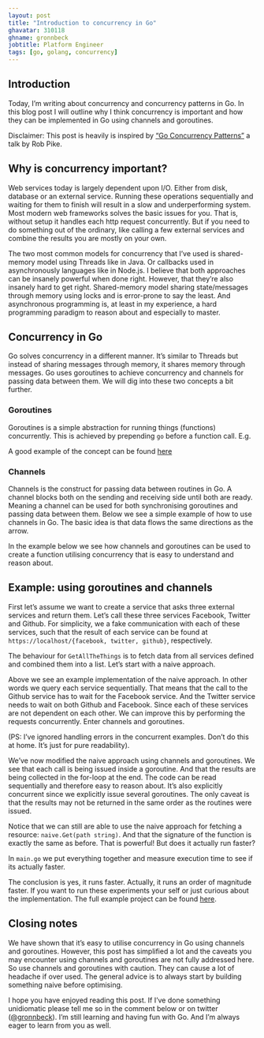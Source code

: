 ```yaml
---
layout: post
title: "Introduction to concurrency in Go"
ghavatar: 310118
ghname: gronnbeck
jobtitle: Platform Engineer
tags: [go, golang, concurrency]
---
```


## Introduction
Today, I’m writing about concurrency and concurrency patterns in Go. In this blog post I will outline why I think concurrency is important and how they can be implemented in Go using channels and goroutines.

Disclaimer: This post is heavily is inspired by [“Go Concurrency Patterns”](https://www.youtube.com/watch?time_continue=3&v=f6kdp27TYZs) a talk by Rob Pike.

## Why is concurrency important?
Web services today is largely dependent upon I/O. Either from disk, database or an external service. Running these operations sequentially and waiting for them to finish will result in a slow and underperforming system. Most modern web frameworks solves the basic issues for you. That is, without setup it handles each http request concurrently. But if you need to do something out of the ordinary, like calling a few external services and combine the results you are mostly on your own.

The two most common models for concurrency that I’ve used is shared-memory model using Threads like in Java. Or callbacks used in asynchronously languages like in Node.js. I believe that both approaches can be insanely powerful when done right. However, that they’re also insanely hard to get right. Shared-memory model sharing state/messages through memory using locks and is error-prone to say the least. And asynchronous programming is, at least in my experience, a hard programming paradigm to reason about and especially to master.

## Concurrency in Go
Go solves concurrency in a different manner. It’s similar to Threads but instead of sharing messages through memory, it shares memory through messages. Go uses goroutines to achieve concurrency and channels for passing data between them. We will dig into these two concepts a bit further.

### Goroutines

Goroutines is a simple abstraction for running things (functions) concurrently.  This is achieved by prepending ``go`` before a function call. E.g.

<script src="https://gist.github.com/gronnbeck/d80cad16aff1514d32689bb3f11c5cdf.js"></script>

A good example of the concept can be found [here](https://tour.golang.org/concurrency/1)

### Channels

Channels is the construct for passing data between routines in Go. A channel blocks both on the sending and receiving side until both are ready. Meaning a channel can be used for both synchronising goroutines and passing data between them. Below we see a simple example of how to use channels in Go. The basic idea is that data flows the same directions as the arrow.

<script src="https://gist.github.com/gronnbeck/9c363b773e7bb43b4e58cea67ba8cb89.js"></script>

In the example below we see how channels and goroutines can be used to create a function utilising concurrency that is easy to understand and reason about.

## Example: using goroutines and channels

First let’s assume we want to create a service that asks three external services and return them. Let’s call these three services Facebook, Twitter and Github. For simplicity, we a fake communication with each of these services, such that the result of each service can be found at ``https://localhost/{facebook, twitter, github}``, respectively.

The behaviour for ``GetAllTheThings`` is to fetch data from all services defined and combined them into a list. Let’s start with a naive approach.

<script src="https://gist.github.com/gronnbeck/6caa0bac97e217e9542d41ab35398da4.js"></script>

Above we see an example implementation of the naive approach. In other words we query each service sequentially. That means that the call to the Github service has to wait for the Facebook service. And the Twitter service needs to wait on both Github and Facebook. Since each of these services are not dependent on each other. We can improve this by performing the requests concurrently. Enter channels and goroutines.

<script src="https://gist.github.com/gronnbeck/4feddc7018cd917aceea0e2d471bc978.js"></script>

(PS: I’ve ignored handling errors in the concurrent examples. Don’t do this at home. It’s just for pure readability).

We’ve now modified the naive approach using channels and goroutines. We see that each call is being issued inside a goroutine. And that the results are being collected in the for-loop at the end. The code can be read sequentially and therefore easy to reason about. It’s also explicitly concurrent since we explicitly issue several goroutines. The only caveat is that the results may not be returned in the same order as the routines were issued.

Notice that we can still are able to use the naive approach for fetching a resource: ``naive.Get(path string)``. And that the signature of the function is exactly the same as before. That is powerful! But does it actually run faster?

In ``main.go`` we put everything together and measure execution time to see if its actually faster.

<script src="https://gist.github.com/gronnbeck/f40f95750c5ace8337afe03b1664c275.js"></script>

<script src="https://gist.github.com/gronnbeck/6c58e8cec31565c5f70f96577b93b327.js"></script>

The conclusion is yes, it runs faster. Actually, it runs an order of magnitude faster. If you want to run these experiments your self or just curious about the implementation. The full example project can be found [here](https://github.com/gronnbeck/concurrencypatterns).

## Closing notes

We have shown that it’s easy to utilise concurrency in Go using channels and goroutines. However, this post has simplified a lot and the caveats you may encounter using channels and goroutines are not fully addressed here. So use channels and goroutines with caution. They can cause a lot of headache if over used. The general advice is to always start by building something naive before optimising.

I hope you have enjoyed reading this post. If I’ve done something unidiomatic please tell me so in the comment below or on twitter ([@gronnbeck](https://twitter.com/gronnbeck)). I’m still learning and having fun with Go. And I’m always eager to learn from you as well.
